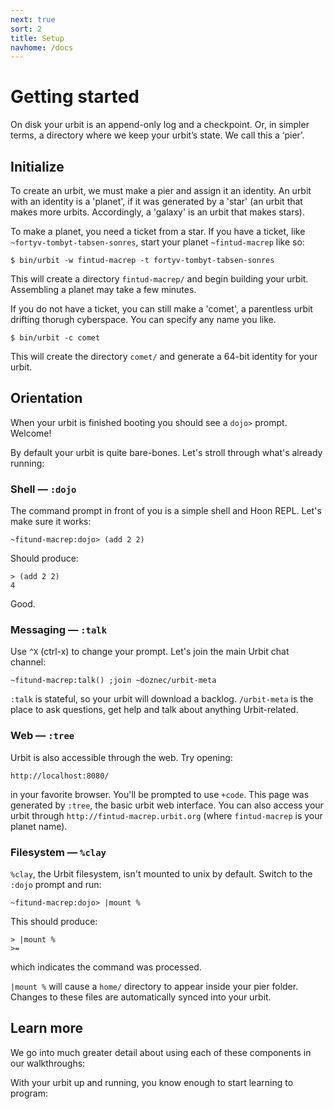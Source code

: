 ```yaml
---
next: true
sort: 2
title: Setup
navhome: /docs
---
```


# Getting started

On disk your urbit is an append-only log and a checkpoint.  Or, in simpler terms, a directory where we keep your urbit’s state.  We call this a ‘pier’.

## Initialize

To create an urbit, we must make a pier and assign it an identity. An urbit with an identity is a 'planet', if it was generated by a 'star' (an urbit that makes more urbits. Accordingly, a 'galaxy' is an urbit that makes stars).

To make a planet, you need a ticket from a star. If you have a ticket, like `~fortyv-tombyt-tabsen-sonres`, start your planet `~fintud-macrep` like so:

    $ bin/urbit -w fintud-macrep -t fortyv-tombyt-tabsen-sonres

This will create a directory `fintud-macrep/` and begin building your urbit. Assembling a planet may take a few minutes.

If you do not have a ticket, you can still make a 'comet', a parentless urbit drifting thorugh cyberspace. You can specify any name you like.

    $ bin/urbit -c comet

This will create the directory `comet/` and generate a 64-bit identity for your urbit.

## Orientation

When your urbit is finished booting you should see a `dojo>` prompt.  Welcome!  

By default your urbit is quite bare-bones.  Let's stroll through what's already running:

### Shell — `:dojo`

The command prompt in front of you is a simple shell and Hoon REPL.  Let's make sure it works:

    ~fitund-macrep:dojo> (add 2 2)

Should produce:

    > (add 2 2)
    4

Good.

### Messaging — `:talk`

Use `^X` (ctrl-x) to change your prompt.  Let's join the main Urbit chat channel:

    ~fitund-macrep:talk() ;join ~doznec/urbit-meta

`:talk` is stateful, so your urbit will download a backlog.  `/urbit-meta` is the place to ask questions, get help and talk about anything Urbit-related.

### Web — `:tree`

Urbit is also accessible through the web.  Try opening:

    http://localhost:8080/

in your favorite browser.  You'll be prompted to use `+code`.  This page was generated by `:tree`, the basic urbit web interface.  You can also access your urbit through `http://fintud-macrep.urbit.org` (where `fintud-macrep` is your planet name).  

### Filesystem — `%clay`

`%clay`, the Urbit filesystem, isn't mounted to unix by default.  Switch to the `:dojo` prompt and run:

    ~fitund-macrep:dojo> |mount %

This should produce:

    > |mount %
    >=

which indicates the command was processed.

`|mount %` will cause a `home/` directory to appear inside your pier folder.  Changes to these files are automatically synced into your urbit.

## Learn more

We go into much greater detail about using each of these components in our walkthroughs:

<list src="."></list>

With your urbit up and running, you know enough to start learning to program:

<list src="../hoon/"></list>
